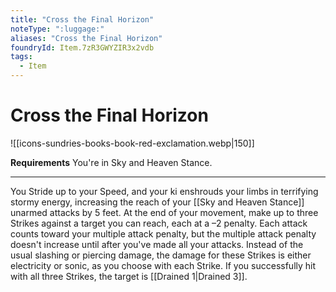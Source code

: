 ```yaml
---
title: "Cross the Final Horizon"
noteType: ":luggage:"
aliases: "Cross the Final Horizon"
foundryId: Item.7zR3GWYZIR3x2vdb
tags:
  - Item
---
```


# Cross the Final Horizon
![[icons-sundries-books-book-red-exclamation.webp|150]]

**Requirements** You're in Sky and Heaven Stance.

* * *

You Stride up to your Speed, and your ki enshrouds your limbs in terrifying stormy energy, increasing the reach of your [[Sky and Heaven Stance]] unarmed attacks by 5 feet. At the end of your movement, make up to three Strikes against a target you can reach, each at a –2 penalty. Each attack counts toward your multiple attack penalty, but the multiple attack penalty doesn't increase until after you've made all your attacks. Instead of the usual slashing or piercing damage, the damage for these Strikes is either electricity or sonic, as you choose with each Strike. If you successfully hit with all three Strikes, the target is [[Drained 1|Drained 3]].
